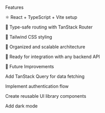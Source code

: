 Features

⚛️ React + TypeScript + Vite setup

🧭 Type-safe routing with TanStack Router

🎨 Tailwind CSS styling

📂 Organized and scalable architecture

🔧 Ready for integration with any backend API

🧱 Future Improvements

 Add TanStack Query for data fetching

 Implement authentication flow

 Create reusable UI library components

 Add dark mode